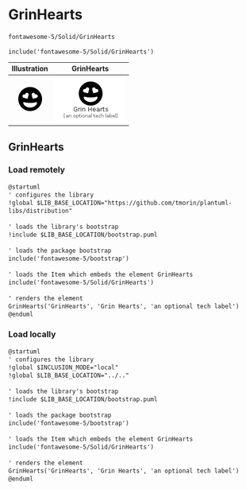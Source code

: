 # GrinHearts


```text
fontawesome-5/Solid/GrinHearts
```

```text
include('fontawesome-5/Solid/GrinHearts')
```



| Illustration | GrinHearts |
| :---: | :---: |
| ![illustration for Illustration](../../fontawesome-5/Solid/GrinHearts.png) | ![illustration for GrinHearts](../../fontawesome-5/Solid/GrinHearts.Local.png) |




## GrinHearts

### Load remotely
```plantuml
@startuml
' configures the library
!global $LIB_BASE_LOCATION="https://github.com/tmorin/plantuml-libs/distribution"

' loads the library's bootstrap
!include $LIB_BASE_LOCATION/bootstrap.puml

' loads the package bootstrap
include('fontawesome-5/bootstrap')

' loads the Item which embeds the element GrinHearts
include('fontawesome-5/Solid/GrinHearts')

' renders the element
GrinHearts('GrinHearts', 'Grin Hearts', 'an optional tech label')
@enduml
```

### Load locally
```plantuml
@startuml
' configures the library
!global $INCLUSION_MODE="local"
!global $LIB_BASE_LOCATION="../.."

' loads the library's bootstrap
!include $LIB_BASE_LOCATION/bootstrap.puml

' loads the package bootstrap
include('fontawesome-5/bootstrap')

' loads the Item which embeds the element GrinHearts
include('fontawesome-5/Solid/GrinHearts')

' renders the element
GrinHearts('GrinHearts', 'Grin Hearts', 'an optional tech label')
@enduml
```


